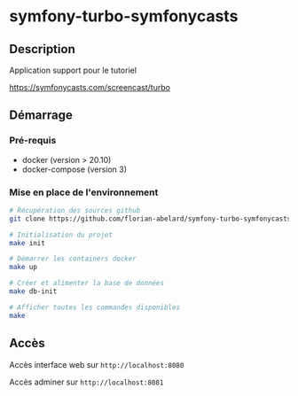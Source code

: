 # symfony-turbo-symfonycasts

## Description 

Application support pour le tutoriel 

https://symfonycasts.com/screencast/turbo

## Démarrage

### Pré-requis

* docker (version > 20.10)
* docker-compose (version 3)

### Mise en place de l'environnement

```bash
# Récupération des sources github
git clone https://github.com/florian-abelard/symfony-turbo-symfonycasts.git

# Initialisation du projet
make init

# Démarrer les containers docker
make up

# Créer et alimenter la base de données
make db-init

# Afficher toutes les commandes disponibles
make
```

## Accès

Accès interface web sur `http://localhost:8080`

Accès adminer sur `http://localhost:8081`
